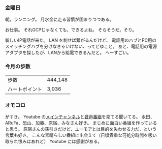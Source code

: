 ### 金曜日

朝。ランニング。
月水金に走る習慣が固まりつつある。

お仕事。
それGCPじゃなくても、できるよね。
そらそうだ。そり。

新しいIP電話が来た。
LAN を刺せば繋がるんだけど、
電話用のハブとPC用のスイッチングハブを分けなきゃいけない、ってどゆこと。
あと、電話用の電源アダプタを探したが、LANから給電できるんだと。
へーすごい。

### 今月の歩数

|||
|---|---|
|歩数|444,148|
|ハートポイント|3,036|

### オモコロ

がすき。
Youtube の[メインチャンネル](https://www.youtube.com/@omocorochannel)と[音声番組](http://youtube.com/@news_omocorowatch)を見てる聞いてる。
永田、ARuFa、恐山、加藤、原宿、みなさん好き。
まじめに面白い番組を作っていると思う。
原宿さんの孫引きだけど、ユーモアとは目的を失わせる力だ、という言葉も好き。
こんな素晴らしい番組に出会えて（日頃貴重な可処分時間を吸い取られ恨みはあれど）
Youtube には感謝がある。